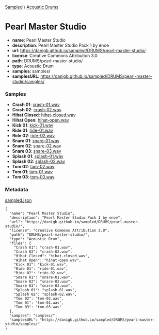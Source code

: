 [Sampled](https://danigb.github.io/sampled)
/
[Acoustic Drums](https://danigb.github.io/sampled/DRUMS)

# Pearl Master Studio

- __name__: Pearl Master Studio
- __description__: Pearl Master Studio Pack 1 by enoe
- __url__: https://danigb.github.io/sampled/DRUMS/pearl-master-studio/
- __license__: Creative Commons Attribution 3.0
- __path__: DRUMS/pearl-master-studio/
- __type__: Acoustic Drum
- __samples__: samples/
- __samplesURL__: https://danigb.github.io/sampled/DRUMS/pearl-master-studio/samples/

### Samples

- __Crash 01__: [crash-01.wav](https://danigb.github.io/sampled/DRUMS/pearl-master-studio/samples/crash-01.wav)
- __Crash 02__: [crash-02.wav](https://danigb.github.io/sampled/DRUMS/pearl-master-studio/samples/crash-02.wav)
- __Hihat Closed__: [hihat-closed.wav](https://danigb.github.io/sampled/DRUMS/pearl-master-studio/samples/hihat-closed.wav)
- __Hihat Open__: [hihat-open.wav](https://danigb.github.io/sampled/DRUMS/pearl-master-studio/samples/hihat-open.wav)
- __Kick 01__: [kick-01.wav](https://danigb.github.io/sampled/DRUMS/pearl-master-studio/samples/kick-01.wav)
- __Ride 01__: [ride-01.wav](https://danigb.github.io/sampled/DRUMS/pearl-master-studio/samples/ride-01.wav)
- __Ride 02__: [ride-02.wav](https://danigb.github.io/sampled/DRUMS/pearl-master-studio/samples/ride-02.wav)
- __Snare 01__: [snare-01.wav](https://danigb.github.io/sampled/DRUMS/pearl-master-studio/samples/snare-01.wav)
- __Snare 02__: [snare-02.wav](https://danigb.github.io/sampled/DRUMS/pearl-master-studio/samples/snare-02.wav)
- __Snare 03__: [snare-03.wav](https://danigb.github.io/sampled/DRUMS/pearl-master-studio/samples/snare-03.wav)
- __Splash 01__: [splash-01.wav](https://danigb.github.io/sampled/DRUMS/pearl-master-studio/samples/splash-01.wav)
- __Splash 02__: [splash-02.wav](https://danigb.github.io/sampled/DRUMS/pearl-master-studio/samples/splash-02.wav)
- __Tom 02__: [tom-02.wav](https://danigb.github.io/sampled/DRUMS/pearl-master-studio/samples/tom-02.wav)
- __Tom 01__: [tom-01.wav](https://danigb.github.io/sampled/DRUMS/pearl-master-studio/samples/tom-01.wav)
- __Tom 03__: [tom-03.wav](https://danigb.github.io/sampled/DRUMS/pearl-master-studio/samples/tom-03.wav)





### Metadata

[sampled.json](https://danigb.github.io/sampled/DRUMS/pearl-master-studio/sampled.json)

```
{
  "name": "Pearl Master Studio",
  "description": "Pearl Master Studio Pack 1 by enoe",
  "url": "https://danigb.github.io/sampled/DRUMS/pearl-master-studio/",
  "license": "Creative Commons Attribution 3.0",
  "path": "DRUMS/pearl-master-studio/",
  "type": "Acoustic Drum",
  "files": {
    "Crash 01": "crash-01.wav",
    "Crash 02": "crash-02.wav",
    "Hihat Closed": "hihat-closed.wav",
    "Hihat Open": "hihat-open.wav",
    "Kick 01": "kick-01.wav",
    "Ride 01": "ride-01.wav",
    "Ride 02": "ride-02.wav",
    "Snare 01": "snare-01.wav",
    "Snare 02": "snare-02.wav",
    "Snare 03": "snare-03.wav",
    "Splash 01": "splash-01.wav",
    "Splash 02": "splash-02.wav",
    "Tom 02": "tom-02.wav",
    "Tom 01": "tom-01.wav",
    "Tom 03": "tom-03.wav"
  },
  "samples": "samples/",
  "samplesURL": "https://danigb.github.io/sampled/DRUMS/pearl-master-studio/samples/"
}
```

